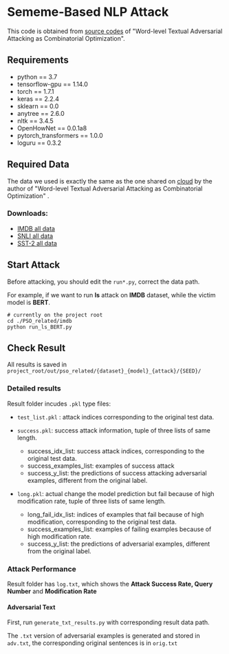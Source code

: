 # Sememe-Based NLP Attack

This code is obtained from [source codes](https://github.com/thunlp/SememePSO-Attack) of "Word-level Textual Adversarial Attacking as Combinatorial Optimization".

## Requirements

- python == 3.7
- tensorflow-gpu == 1.14.0
- torch == 1.7.1
- keras == 2.2.4   
- sklearn == 0.0  
- anytree == 2.6.0  
- nltk == 3.4.5  
- OpenHowNet == 0.0.1a8    
- pytorch_transformers == 1.0.0  
- loguru == 0.3.2

## Required Data

The data we used is exactly the same as the one shared on [cloud](https://cloud.tsinghua.edu.cn/d/b6b35b7b7fdb43c1bf8c/?p=%2F) by the author of "Word-level Textual Adversarial Attacking as Combinatorial Optimization" .


### Downloads:

- [IMDB all data](https://cloud.tsinghua.edu.cn/d/b6b35b7b7fdb43c1bf8c/files/?p=%2FIMDB_used_data.zip)
- [SNLI all data](https://cloud.tsinghua.edu.cn/d/b6b35b7b7fdb43c1bf8c/files/?p=%2FSNLI_used_data.zip)
- [SST-2 all data](https://cloud.tsinghua.edu.cn/d/b6b35b7b7fdb43c1bf8c/files/?p=%2FSST_used_data.zip)

## Start Attack

Before attacking, you should edit the ``run*.py``, correct the data path.

For example, if we want to run **ls** attack on **IMDB** dataset, while the victim model is **BERT**.

```shell script
# currently on the project root
cd ./PSO_related/imdb
python run_ls_BERT.py
```

## Check Result

All results is saved in ``project_root/out/pso_related/{dataset}_{model}_{attack}/{SEED}/``

### Detailed results

Result folder incudes  `.pkl` type files:
* `test_list.pkl` : attack indices corresponding to the original test data.

* `success.pkl`: success attack information, tuple of three lists of same length.
  - success_idx_list: success attack indices, corresponding to the original test data.
  - success_examples_list: examples of success attack
  - success_y_list: the predictions of success attacking adversarial examples, different from the original label.

* `long.pkl`: actual change the model prediction but fail because of high modification rate, tuple of three lists of same length.
  - long_fail_idx_list: indices of examples that fail because of high modification, corresponding to the original test data.
  - success_examples_list: examples of failing examples because of high modification rate.
  - success_y_list: the predictions of adversarial examples, different from the original label.


### Attack Performance

Result folder has ``log.txt``, which shows the **Attack Success Rate, Query Number** and **Modification Rate**


#### Adversarial Text

First, run `generate_txt_results.py` with corresponding result data path.

The `.txt` version of adversarial examples is generated and stored in `adv.txt`, the corresponding original sentences is in `orig.txt`


